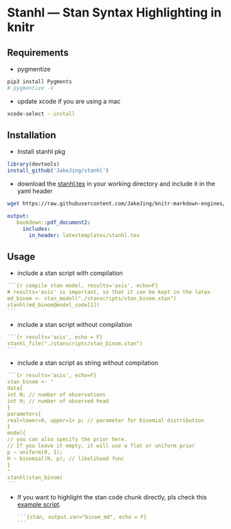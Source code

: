 # Stanhl — Stan Syntax Highlighting in knitr




## Requirements

- pygmentize

```bash
pip3 install Pygments
# pygmentize -V
```

- update xcode if you are using a mac

```bash
xcode-select --install
```


## Installation

- Install stanhl pkg

```R
library(devtools)
install_github('JakeJing/stanhl')
```

- download the [stanhl.tex](https://raw.githubusercontent.com/JakeJing/knitr-markdown-engines/master/templates/latextemplates/stanhl.tex) in your working directory and include it in the yaml header

```bash
wget https://raw.githubusercontent.com/JakeJing/knitr-markdown-engines/master/templates/latextemplates/stanhl.tex
```

```yaml
output:
   bookdown::pdf_document2:
     includes:
       in_header: latextemplates/stanhl.tex
```

## Usage

- include a stan script with compilation

~~~R
```{r compile stan model, results='asis', echo=F}
# results='asis' is important, so that it can be kept in the latex
md_binom <- stan_model("./stanscripts/stan_binom.stan")
stanhl(md_binom@model_code[1])
```
~~~

- include a stan script without compilation

~~~R
```{r results='asis', echo = F}
stanhl_file("./stanscripts/stan_binom.stan")
```
~~~

- include a stan script as string without compilation

~~~R
```{r results='asis', echo=F}
stan_binom <- "
data{
int N; // number of observations
int H; // number of observed head
}
parameters{
real<lower=0, upper=1> p; // parameter for binomial distribution
}
model{
// you can also specify the prior here.
// If you leave it empty, it will use a flat or uniform prior
p ~ uniform(0, 1);
H ~ binomial(N, p); // likelihood func
}
"
stanhl(stan_binom)
```
~~~

- If you want to highlight the stan code chunk directly, pls check this [example script](https://github.com/JakeJing/knitr-markdown-engines/blob/master/templates/stan_highlight/stan_highlight.Rmd).

  ~~~R
  ```{stan, output.var="binom_md", echo = F}
  ```
  ~~~

  
